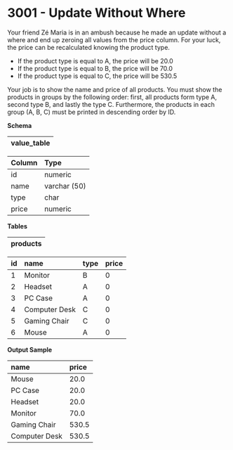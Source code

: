 # 3001 - Update Without Where

Your friend Zé Maria is in an ambush because he made an update without a where and end up zeroing all values from the price column. For your luck, the price can be recalculated knowing the product type.

- If the product type is equal to A, the price will be 20.0
- If the product type is equal to B, the price will be 70.0
- If the product type is equal to C, the price will be 530.5

Your job is to show the name and price of all products. You must show the products in groups by the following order: first, all products form type A, second type B, and lastly the type C. Furthermore, the products in each group (A, B, C) must be printed in descending order by ID.

**Schema**

| value_table |
|:-----------:|

| Column	| Type         |
|:----------|:-------------|
| id	    | numeric      |
| name	    | varchar (50) |
| type	    | char         |
| price	    | numeric      |

**Tables**

| products |
|:--------:|

| id | 	name	        | type	|price  |
|:---|:-----------------|:------|:------|
| 1	 | Monitor	        | B     | 0     |
| 2	 | Headset	        | A     | 0     |
| 3	 | PC Case	        | A     | 0     |
| 4	 | Computer Desk	| C     | 0     |
| 5	 | Gaming Chair	    | C     | 0     |
| 6	 | Mouse	        | A     | 0     |

**Output Sample**

| name	        | price |
|:--------------|:------|
| Mouse	        | 20.0  |
| PC Case	    | 20.0  |
| Headset	    | 20.0  |
| Monitor	    | 70.0  |
| Gaming Chair	| 530.5 |
| Computer Desk	| 530.5 |